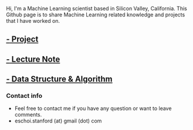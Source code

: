 Hi, I'm a Machine Learning scientist based in Silicon Valley, California. 
This Github page is to share Machine Learning related knowledge and projects that I have worked on.

## [**-** Project](project/project.md)

## [**-** Lecture Note](lecture_note/lecturenote.md)

## [**-** Data Structure & Algorithm](dsa/dsa.md)

### Contact info
- Feel free to contact me if you have any question or want to leave comments. 
- eschoi.stanford (at) gmail (dot) com
